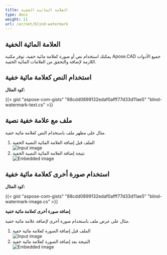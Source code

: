 ```yaml
---
title: العلامة المائية الخفية
type: docs
weight: 11
url: /ar/net/blind-watermark
---
```


## **العلامة المائية الخفية**

يمكنك استخدام نص أو صورة كعلامة مائية خفية، توفر مكتبة Apose.CAD جميع الأدوات اللازمة لإضافة والتحقق من العلامات المائية الخفية.

## **استخدام النص كعلامة مائية خفية**

**كود المثال:**

{{< gist "aspose-com-gists" "88cdd0899132edaf0afff77d33d11ae5" "blind-watermark-text.cs" >}}

## **ملف مع علامة خفية نصية**

مثال على مظهر ملف باستخدام النص كعلامة مائية خفية.

1. الملف قبل إضافة العلامة المائية النصية الخفية<br>
![Input image](/_assets/guide/blind-watermark/Tyrannosaurus.dxf_input.png)<br>
1. نتيجة إضافة العلامة المائية النصية الخفية<br>
![Embedded image](/_assets/guide/blind-watermark/Tyrannosaurus.dxf_embedded.png)

## **استخدام صورة أخرى كعلامة مائية خفية**

**كود المثال:**

{{< gist "aspose-com-gists" "88cdd0899132edaf0afff77d33d11ae5" "blind-watermark-image.cs" >}}

**إضافة صورة أخرى كعلامة مائية خفية**

مثال على عرض ملف باستخدام صورة أخرى لإضافة علامة مائية خفية.

1. الملف قبل إضافة الصورة كعلامة مائية خفية<br>
![Input image](/_assets/guide/blind-watermark/robot_handling_cell.dwg_input.png)<br>
1. النتيجة بعد إضافة الصورة كعلامة مائية خفية<br>
![Embedded image](/_assets/guide/blind-watermark/robot_handling_cell.dwg_embedded.png)
